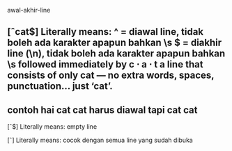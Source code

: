 awal-akhir-line


[ˆcat$] Literally means: 
^ = diawal line, tidak boleh ada karakter apapun bahkan \s
$ = diakhir line (\n), tidak boleh ada karakter apapun bahkan \s
followed immediately by c ⋅ a ⋅ t
a line that consists of only cat — no extra words,
spaces, punctuation... just ‘cat’.
---
contoh
hai cat
cat harus diawal
tapi cat
cat
----

[ˆ$] Literally means: empty line

[ˆ] Literally means: cocok dengan semua line yang sudah dibuka

